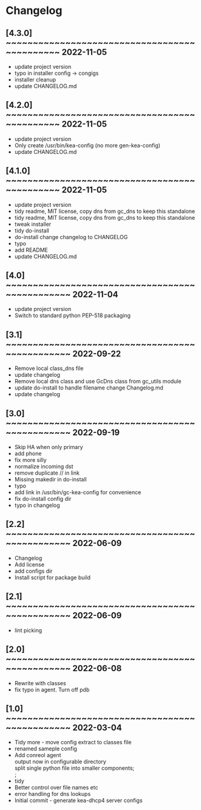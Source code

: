 # Changelog

## [4.3.0] ~~~~~~~~~~~~~~~~~~~~~~~~~~~~~~~~~~~~~~~~~~~~~ 2022-11-05
 - update project version  
 - typo in installer config -> congigs  
 - installer cleanup  
 - update CHANGELOG.md  

## [4.2.0] ~~~~~~~~~~~~~~~~~~~~~~~~~~~~~~~~~~~~~~~~~~~~~ 2022-11-05
 - update project version  
 - Only create /usr/bin/kea-config (no more gen-kea-config)  
 - update CHANGELOG.md  

## [4.1.0] ~~~~~~~~~~~~~~~~~~~~~~~~~~~~~~~~~~~~~~~~~~~~~ 2022-11-05
 - update project version  
 - tidy readme, MIT license, copy dns from gc_dns to keep this standalone  
 - tidy readme, MIT license, copy dns from gc_dns to keep this standalone  
 - tweak installer  
 - tidy do-install  
 - do-install change changelog to CHANGELOG  
 - typo  
 - add README  
 - update CHANGELOG.md  

## [4.0] ~~~~~~~~~~~~~~~~~~~~~~~~~~~~~~~~~~~~~~~~~~~~~~~ 2022-11-04
 - update project version  
 - Switch to standard python PEP-518  packaging  

## [3.1] ~~~~~~~~~~~~~~~~~~~~~~~~~~~~~~~~~~~~~~~~~~~~~~~ 2022-09-22
 - Remove local class_dns file  
 - update changelog  
 - Remove local dns class and use GcDns class from gc_utils module  
 - update do-install to handle filename change Changelog.md  
 - update changelog  

## [3.0] ~~~~~~~~~~~~~~~~~~~~~~~~~~~~~~~~~~~~~~~~~~~~~~~ 2022-09-19
 - Skip HA when only primary  
 - add phone  
 - fix more silly  
 - normalize incoming dst  
 - remove duplicate // in link  
 - Missing makedir in do-install  
 - typo  
 - add link in /usr/bin/gc-kea-config for convenience  
 - fix do-install config dir  
 - typo in changelog  

## [2.2] ~~~~~~~~~~~~~~~~~~~~~~~~~~~~~~~~~~~~~~~~~~~~~~~ 2022-06-09
 - Changelog  
 - Add license  
 - add configs dir  
 - Install script for package build  

## [2.1] ~~~~~~~~~~~~~~~~~~~~~~~~~~~~~~~~~~~~~~~~~~~~~~~ 2022-06-09
 - lint picking  

## [2.0] ~~~~~~~~~~~~~~~~~~~~~~~~~~~~~~~~~~~~~~~~~~~~~~~ 2022-06-08
 - Rewrite with classes  
 - fix typo in agent. Turn off pdb  

## [1.0] ~~~~~~~~~~~~~~~~~~~~~~~~~~~~~~~~~~~~~~~~~~~~~~~ 2022-03-04
 - Tidy more - move config extract to classes file  
 - renamed sameple config  
 - Add conreol agent  
   output now in configurable directory  
   split single python file into smaller components;  
   ;  
 - tidy  
 - Better control over file names etc  
 - error handling for dns lookups  
 - Initial commit - generate kea-dhcp4 server configs  

